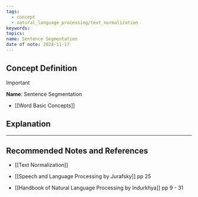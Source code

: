 ```yaml
---
tags:
  - concept
  - natural_language_processing/text_normalization
keywords: 
topics: 
name: Sentence Segmentation
date of note: 2024-11-17
---
```


## Concept Definition

>[!important]
>**Name**: Sentence Segmentation


- [[Word Basic Concepts]]


## Explanation





-----------
##  Recommended Notes and References



- [[Text Normalization]]

- [[Speech and Language Processing by Jurafsky]] pp 25
- [[Handbook of Natural Language Processing by Indurkhya]] pp 9 - 31
